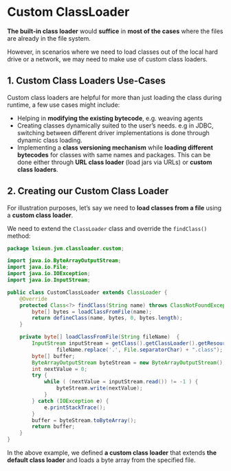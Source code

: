# Custom ClassLoader

**The built-in class loader** would **suffice** in **most of the cases** where the files are already in the file system.

However, in scenarios where we need to load classes out of the local hard drive or a network, we may need to make use of custom class loaders.

## 1. Custom Class Loaders Use-Cases

Custom class loaders are helpful for more than just loading the class during runtime, a few use cases might include:

- Helping in **modifying the existing bytecode**, e.g. weaving agents
- Creating classes dynamically suited to the user’s needs. e.g in JDBC, switching between different driver implementations is done through dynamic class loading.
- Implementing a **class versioning mechanism** while **loading different bytecodes** for classes with same names and packages. This can be done either through **URL class loader** (load jars via URLs) or **custom class loaders**.

## 2. Creating our Custom Class Loader

For illustration purposes, let’s say we need to **load classes from a file** using a **custom class loader**.

We need to extend the `ClassLoader` class and override the `findClass()` method:

```java
package lsieun.jvm.classloader.custom;

import java.io.ByteArrayOutputStream;
import java.io.File;
import java.io.IOException;
import java.io.InputStream;

public class CustomClassLoader extends ClassLoader {
    @Override
    protected Class<?> findClass(String name) throws ClassNotFoundException {
        byte[] bytes = loadClassFromFile(name);
        return defineClass(name, bytes, 0, bytes.length);
    }

    private byte[] loadClassFromFile(String fileName)  {
        InputStream inputStream = getClass().getClassLoader().getResourceAsStream(
                fileName.replace('.', File.separatorChar) + ".class");
        byte[] buffer;
        ByteArrayOutputStream byteStream = new ByteArrayOutputStream();
        int nextValue = 0;
        try {
            while ( (nextValue = inputStream.read()) != -1 ) {
                byteStream.write(nextValue);
            }
        } catch (IOException e) {
            e.printStackTrace();
        }
        buffer = byteStream.toByteArray();
        return buffer;
    }
}
```

In the above example, we defined **a custom class loader** that extends **the default class loader** and loads a byte array from the specified file.







